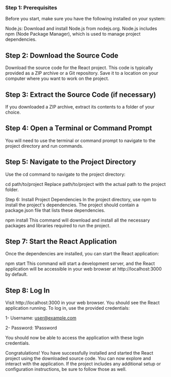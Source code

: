 ### Step 1: Prerequisites
Before you start, make sure you have the following installed on your system:

Node.js: Download and install Node.js from nodejs.org. Node.js includes npm (Node Package Manager), which is used to manage project dependencies.

## Step 2: Download the Source Code
Download the source code for the React project. This code is typically provided as a ZIP archive or a Git repository. Save it to a location on your computer where you want to work on the project.

## Step 3: Extract the Source Code (if necessary)
If you downloaded a ZIP archive, extract its contents to a folder of your choice.

## Step 4: Open a Terminal or Command Prompt
You will need to use the terminal or command prompt to navigate to the project directory and run commands.

## Step 5: Navigate to the Project Directory
Use the cd command to navigate to the project directory:


cd path/to/project
Replace path/to/project with the actual path to the project folder.

Step 6: Install Project Dependencies
In the project directory, use npm to install the project's dependencies. The project should contain a package.json file that lists these dependencies.



npm install
This command will download and install all the necessary packages and libraries required to run the project.

## Step 7: Start the React Application
Once the dependencies are installed, you can start the React application:



npm start
This command will start a development server, and the React application will be accessible in your web browser at http://localhost:3000 by default.

## Step 8: Log In
Visit http://localhost:3000 in your web browser. You should see the React application running. To log in, use the provided credentials:

1- Username: user@example.com

2- Password: 1Password

You should now be able to access the application with these login credentials.

Congratulations! You have successfully installed and started the React project using the downloaded source code. You can now explore and interact with the application. If the project includes any additional setup or configuration instructions, be sure to follow those as well.
